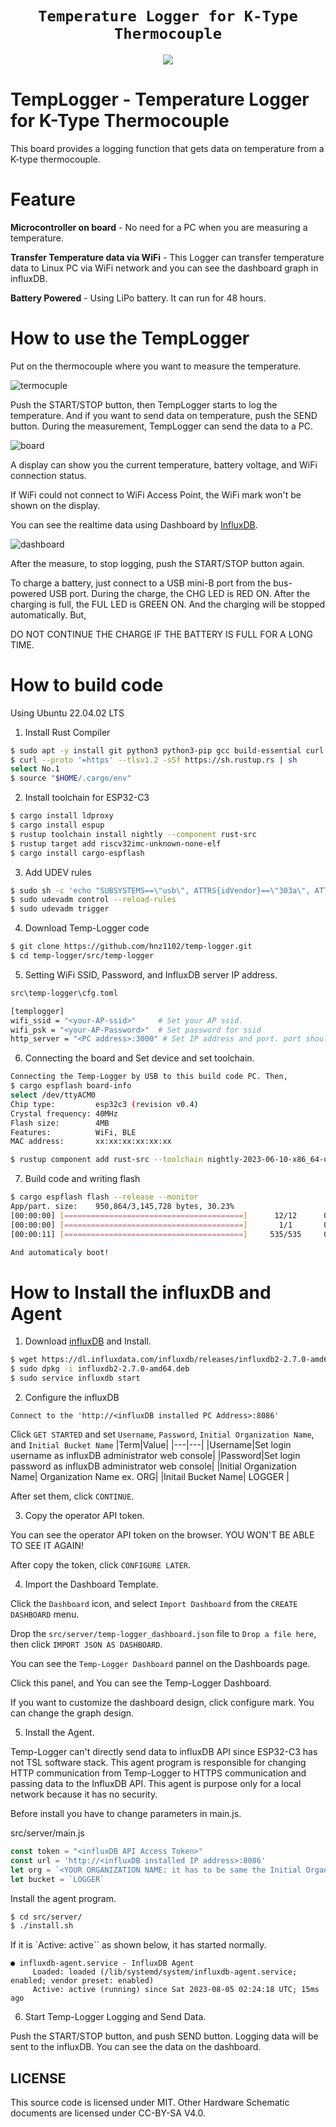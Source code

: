 <div align="center">
  <h1><code>Temperature Logger for K-Type Thermocouple</code></h1>
  <p>
    <img src="doc/temp-logger.jpg"/>
  </p>
</div>

# TempLogger - Temperature Logger for K-Type Thermocouple

This board provides a logging function that gets data on temperature from a K-type thermocouple.

# Feature

**Microcontroller on board** - No need for a PC when you are measuring a temperature.

**Transfer Temperature data via WiFi** - This Logger can transfer temperature data to Linux PC via WiFi network and you can see the dashboard graph in influxDB.

**Battery Powered** - Using LiPo battery. It can run for 48 hours.

# How to use the TempLogger
Put on the thermocouple where you want to measure the temperature.  

![termocuple](doc/heatgun.jpg)

Push the START/STOP button, then TempLogger starts to log the temperature. And if you want to send data on temperature, push the SEND button. During the measurement, TempLogger can send the data to a PC. 

![board](doc/board2.png)


A display can show you the current temperature, battery voltage, and WiFi connection status.

If WiFi could not connect to WiFi Access Point, the WiFi mark won't be shown on the display.

You can see the realtime data using Dashboard by [InfluxDB](https://www.influxdata.com/influxdb/).

![dashboard](doc/dashboard.png)

After the measure, to stop logging, push the START/STOP button again.

To charge a battery, just connect to a USB mini-B port from the bus-powered USB port. During the charge, the CHG LED is RED ON. After the charging is full, the FUL LED is GREEN ON. And the charging will be stopped automatically. But, 

DO NOT CONTINUE THE CHARGE IF THE BATTERY IS FULL FOR A LONG TIME. 

# How to build code

Using Ubuntu 22.04.02 LTS

1. Install Rust Compiler
```bash
$ sudo apt -y install git python3 python3-pip gcc build-essential curl pkg-config libudev-dev libtinfo5 clang libclang-dev llvm-dev udev
$ curl --proto '=https' --tlsv1.2 -sSf https://sh.rustup.rs | sh
select No.1
$ source "$HOME/.cargo/env"
```

2. Install toolchain for ESP32-C3
```bash
$ cargo install ldproxy
$ cargo install espup
$ rustup toolchain install nightly --component rust-src
$ rustup target add riscv32imc-unknown-none-elf
$ cargo install cargo-espflash
```

3. Add UDEV rules
```bash
$ sudo sh -c 'echo "SUBSYSTEMS==\"usb\", ATTRS{idVendor}==\"303a\", ATTRS{idProduct}==\"1001\", MODE=\"0666\"" > /etc/udev/rules.d/99-esp32.rules'
$ sudo udevadm control --reload-rules
$ sudo udevadm trigger
```

4. Download Temp-Logger code
```bash
$ git clone https://github.com/hnz1102/temp-logger.git
$ cd temp-logger/src/temp-logger
``` 
5. Setting WiFi SSID, Password, and InfluxDB server IP address.
```bash
src\temp-logger\cfg.toml

[templogger]
wifi_ssid = "<your-AP-ssid>"     # Set your AP ssid.
wifi_psk = "<your-AP-Password>"  # Set password for ssid
http_server = "<PC address>:3000" # Set IP address and port. port should be 3000.
```

6. Connecting the board and Set device and set toolchain.
```bash
Connecting the Temp-Logger by USB to this build code PC. Then, 
$ cargo espflash board-info
select /dev/ttyACM0
Chip type:         esp32c3 (revision v0.4)
Crystal frequency: 40MHz
Flash size:        4MB
Features:          WiFi, BLE
MAC address:       xx:xx:xx:xx:xx:xx

$ rustup component add rust-src --toolchain nightly-2023-06-10-x86_64-unknown-linux-gnu
```

7. Build code and writing flash
```bash
$ cargo espflash flash --release --monitor
App/part. size:    950,864/3,145,728 bytes, 30.23%
[00:00:00] [========================================]      12/12      0x0                                                                       
[00:00:00] [========================================]       1/1       0x8000                                                                    
[00:00:11] [========================================]     535/535     0x10000                                                                   [2023-08-03T13:05:12Z INFO ] Flashing has completed!

And automaticaly boot!
```

# How to Install the influxDB and Agent

1. Download [influxDB](https://docs.influxdata.com/influxdb/v2.7/install/?t=Linux) and Install.
```bash
$ wget https://dl.influxdata.com/influxdb/releases/influxdb2-2.7.0-amd64.deb
$ sudo dpkg -i influxdb2-2.7.0-amd64.deb
$ sudo service influxdb start
```

2. Configure the influxDB

```
Connect to the 'http://<influxDB installed PC Address>:8086'
```
Click `GET STARTED` and set `Username`, `Password`, `Initial Organization Name`, and `Initial Bucket Name`
|Term|Value|
|---|---|
|Username|Set login username as influxDB administrator web console|
|Password|Set login password as influxDB administrator web console|
|Initial Organization Name| Organization Name ex. ORG|
|Initail Bucket Name| LOGGER |

After set them, click `CONTINUE`.

3. Copy the operator API token.

You can see the operator API token on the browser. YOU WON'T BE ABLE TO SEE IT AGAIN!

After copy the token, click `CONFIGURE LATER`.

4. Import the Dashboard Template.

Click the `Dashboard` icon, and select `Import Dashboard` from the `CREATE DASHBOARD` menu.

Drop the `src/server/temp-logger_dashboard.json` file to `Drop a file here`, then click `IMPORT JSON AS DASHBOARD`.

You can see the `Temp-Logger Dashboard` pannel on the Dashboards page.

Click this panel, and You can see the Temp-Logger Dashboard.

If you want to customize the dashboard design, click configure mark. You can change the graph design.

5. Install the Agent.

Temp-Logger can't directly send data to influxDB API since ESP32-C3 has not TSL software stack. This agent program is responsible for changing HTTP communication from Temp-Logger to HTTPS communication and passing data to the InfluxDB API. This agent is purpose only for a local network because it has no security.

Before install you have to change parameters in main.js.

src/server/main.js
```javascript
const token = "<influxDB API Access Token>"
const url = 'http://<influxDB installed IP address>:8086'
let org = `<YOUR ORGANIZATION NAME: it has to be same the Initial Organization Name>`
let bucket = `LOGGER`
```

Install the agent program.

```bash
$ cd src/server/
$ ./install.sh
```
If it is `Active: active`` as shown below, it has started normally.
```
● influxdb-agent.service - InfluxDB Agent
     Loaded: loaded (/lib/systemd/system/influxdb-agent.service; enabled; vendor preset: enabled)
     Active: active (running) since Sat 2023-08-05 02:24:18 UTC; 15ms ago
```

6. Start Temp-Logger Logging and Send Data.

Push the START/STOP button, and push SEND button. Logging data will be sent to the influxDB. You can see the data on the dashboard.

## LICENSE
This source code is licensed under MIT. Other Hardware Schematic documents are licensed under CC-BY-SA V4.0.
